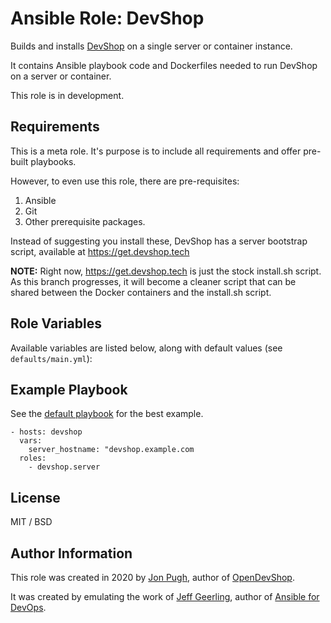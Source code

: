 # Ansible Role: DevShop

Builds and installs [DevShop](https://getdevshop.com/) on a single server or container instance.

It contains Ansible playbook code and Dockerfiles needed to run DevShop on a server or container.

This role is in development. 

## Requirements
 
 This is a meta role. It's purpose is to include all requirements and offer pre-built playbooks.

 However, to even use this role, there are pre-requisites:

 1. Ansible
 2. Git
 3. Other prerequisite packages.

Instead of suggesting you install these, DevShop has a server bootstrap script, available at https://get.devshop.tech

**NOTE:**  Right now, https://get.devshop.tech is just the stock install.sh script. As this branch progresses, it will become a cleaner script that can be shared between the Docker containers and the install.sh script.

## Role Variables

Available variables are listed below, along with default values (see `defaults/main.yml`):

## Example Playbook

See the [default playbook](./role-playbook.yml) for the best example. 

    - hosts: devshop
      vars:
        server_hostname: "devshop.example.com
      roles:
        - devshop.server

## License

MIT / BSD

## Author Information

This role was created in 2020 by [Jon Pugh](https://jonpugh.github.io/), author of [OpenDevShop](https://www.getdevshop.com/).

It was created by emulating the work of [Jeff Geerling](https://www.jeffgeerling.com/), author of [Ansible for DevOps](https://www.ansiblefordevops.com/).
